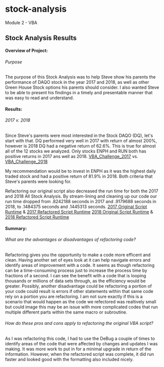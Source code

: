# stock-analysis
Module 2 - VBA 

## Stock Analysis Results

#### **Overview of Project:**
###### *Purpose*	
The purpose of this Stock Analysis was to help Steve show his parents the performance of DAQO stock in the year 2017 and 2018, as well as other Green House Stock options his parents should consider. I also wanted Steve to be able to present his findings in a timely and presentable manner that was easy to read and understand. 
 
#### **Results:**
###### *2017 v. 2018*
Since Steve's parents were most interested in the Stock DAQO (DQ), let's start with that. DQ performed very well in 2017 with return of almost 200%, however is 2018 DQ 	had a negative return of 62.6%. This is true for almost all of the 12 stocks we analyzed. Only stocks ENPH and RUN both has positive returns in 2017 ans well as 2018. 
[VBA_Challenge_2017](https://github.com/allibartlett-27/stock-analysis/blob/main/VBA_Challenge_2017%20(Table).PNG) vs. [VBA_Challenge_2018](https://github.com/allibartlett-27/stock-analysis/blob/main/VBA_Challenge_2018%20(Table).PNG)

My recommendation would be to invest in ENPH as it was the highest daily traded stock and had a positive return of 81.9% in 2018. Both criteria that Steve's parents were looking for. 

Refactoring our original script also decreased the run time for both the 2017 and 2018 All Stock Analysis. By stream-lining and cleaning up our code our run time dropped from .8242188 seconds in 2017 and .9179688 seconds in 2018, to .1484375 seconds and .1445313 seconds. 
[2017 Original Script Runtime](https://github.com/allibartlett-27/stock-analysis/blob/main/green_stocks_2017.PNG) & [2017 Refactored Script Runtime](https://github.com/allibartlett-27/stock-analysis/blob/main/VBA_Challenge_2017.PNG)
[2018 Original Script Runtime](https://github.com/allibartlett-27/stock-analysis/blob/main/green_stocks_2018.PNG) & [2018 Refactored Script Runtime](https://github.com/allibartlett-27/stock-analysis/blob/main/VBA_Challenge_2018.PNG)
  
#### **Summary:**
###### *What are the advantages or disadvantages of refactoring code?*
Refactoring gives you the opportunity to make a code more efficent and clean. Having another set of eyes look at it can help navigate errors and identify areas of improvement with a code. It seems as though refactoring can be a time-consuming process just to increase the process time by fractions of a second. I can see the benefit with a code that is looping thousands or millions of data sets through, as the efficiency would be greater. Possibly, another disadvantage could be refactoring a portion of your code could result is errors if other statements within that same code rely on a portion you are refactoring.  I am not sure exactly if this is a scenario that would happen as the code we refectored was realtively small but could image this may be an issue with more complicated codes that run multiple different parts within the same macro or subroutine. 

###### *How do these pros and cons apply to refactoring the original VBA script?*
As I was refactoring this code, I had to use the DeBug a couple of times to identify areas of the code that were affected by changes and updates I was making. It was more work to put in for a minimal upgrade in return of the information. However, when the refactored script was complete, it did run faster and looked good with the formatting also included nicely. 
